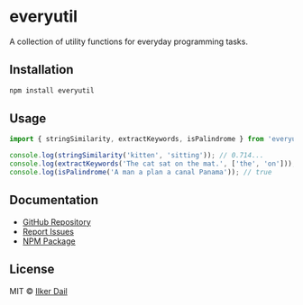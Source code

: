 # everyutil

A collection of utility functions for everyday programming tasks.

## Installation

```sh
npm install everyutil
```

## Usage

```typescript
import { stringSimilarity, extractKeywords, isPalindrome } from 'everyutil';

console.log(stringSimilarity('kitten', 'sitting')); // 0.714...
console.log(extractKeywords('The cat sat on the mat.', ['the', 'on'])); // ['cat', 'sat', 'mat']
console.log(isPalindrome('A man a plan a canal Panama')); // true
```

## Documentation

- [GitHub Repository](https://github.com/dailker/everyutil)
- [Report Issues](https://github.com/dailker/everyutil/issues)
- [NPM Package](https://www.npmjs.com/package/everyutil)

## License

MIT © [Ilker Dail](https://github.com/dailker)
